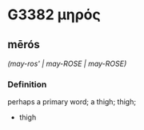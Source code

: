 # G3382 μηρός

## mērós

_(may-ros' | may-ROSE | may-ROSE)_

### Definition

perhaps a primary word; a thigh; thigh; 

- thigh
